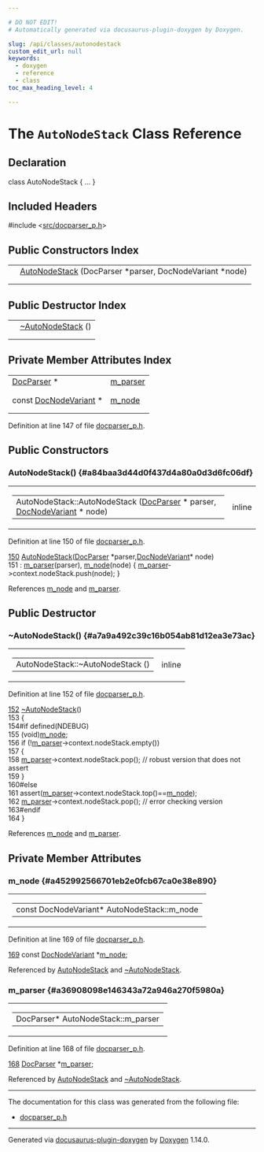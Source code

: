 ```yaml
---

# DO NOT EDIT!
# Automatically generated via docusaurus-plugin-doxygen by Doxygen.

slug: /api/classes/autonodestack
custom_edit_url: null
keywords:
  - doxygen
  - reference
  - class
toc_max_heading_level: 4

---
```


<div class="doxyPage">

# The `AutoNodeStack` Class Reference



## Declaration

<div class="doxyDeclaration">
class AutoNodeStack { ... }
</div>

## Included Headers

<div class="doxyIncludesList">#include &lt;<a href="/web-doxygen/docs/api/files/src/docparser-p-h">src/docparser_p.h</a>&gt;
</div>

## Public Constructors Index

<table class="doxyMembersIndex">

<tr class="doxyMemberIndexItem">
<td class="doxyMemberIndexItemType" align="left" valign="top"></td>
<td class="doxyMemberIndexItemName" align="left" valign="top"><a href="#a84baa3d44d0f437d4a80a0d3d6fc06df">AutoNodeStack</a> (DocParser *parser, DocNodeVariant *node)</td>
</tr>
<tr class="doxyMemberIndexDescription">
<td class="doxyMemberIndexDescriptionLeft"></td>
<td class="doxyMemberIndexDescriptionRight">
</td>
</tr>
<tr class="doxyMemberIndexSeparator">
<td class="doxyMemberIndexSeparator" colspan="2"></td>
</tr>

</table>

## Public Destructor Index

<table class="doxyMembersIndex">

<tr class="doxyMemberIndexItem">
<td class="doxyMemberIndexItemType" align="left" valign="top"></td>
<td class="doxyMemberIndexItemName" align="left" valign="top"><a href="#a7a9a492c39c16b054ab81d12ea3e73ac">~AutoNodeStack</a> ()</td>
</tr>
<tr class="doxyMemberIndexDescription">
<td class="doxyMemberIndexDescriptionLeft"></td>
<td class="doxyMemberIndexDescriptionRight">
</td>
</tr>
<tr class="doxyMemberIndexSeparator">
<td class="doxyMemberIndexSeparator" colspan="2"></td>
</tr>

</table>

## Private Member Attributes Index

<table class="doxyMembersIndex">

<tr class="doxyMemberIndexItem">
<td class="doxyMemberIndexItemType" align="left" valign="top"><a href="/web-doxygen/docs/api/classes/docparser">DocParser</a> *</td>
<td class="doxyMemberIndexItemName" align="left" valign="top"><a href="#a36908098e146343a72a946a270f5980a">m_parser</a></td>
</tr>
<tr class="doxyMemberIndexDescription">
<td class="doxyMemberIndexDescriptionLeft"></td>
<td class="doxyMemberIndexDescriptionRight">
</td>
</tr>
<tr class="doxyMemberIndexSeparator">
<td class="doxyMemberIndexSeparator" colspan="2"></td>
</tr>

<tr class="doxyMemberIndexItem">
<td class="doxyMemberIndexItemType" align="left" valign="top">const <a href="/web-doxygen/docs/api/files/src/docnode-h/#a15a8494c4d80bb52db036d2fb5e9e9f8">DocNodeVariant</a> *</td>
<td class="doxyMemberIndexItemName" align="left" valign="top"><a href="#a452992566701eb2e0fcb67ca0e38e890">m_node</a></td>
</tr>
<tr class="doxyMemberIndexDescription">
<td class="doxyMemberIndexDescriptionLeft"></td>
<td class="doxyMemberIndexDescriptionRight">
</td>
</tr>
<tr class="doxyMemberIndexSeparator">
<td class="doxyMemberIndexSeparator" colspan="2"></td>
</tr>

</table>


<p>Definition at line 147 of file <a href="/web-doxygen/docs/api/files/src/docparser-p-h">docparser_p.h</a>.</p>


<div class="doxySectionDef">

## Public Constructors

### AutoNodeStack() {#a84baa3d44d0f437d4a80a0d3d6fc06df}

<div class="doxyMemberItem">
<div class="doxyMemberProto">
<table class="doxyMemberLabels">
<tr class="doxyMemberLabels">
<td class="doxyMemberLabelsLeft">
<table class="doxyMemberName">
<tr>
<td class="doxyMemberName">AutoNodeStack::AutoNodeStack (<a href="/web-doxygen/docs/api/classes/docparser">DocParser</a> * parser, <a href="/web-doxygen/docs/api/files/src/docnode-h/#a15a8494c4d80bb52db036d2fb5e9e9f8">DocNodeVariant</a> * node)</td>
</tr>
</table>
</td>
<td class="doxyMemberLabelsRight">
<span class="doxyMemberLabels">
<span class="doxyMemberLabel inline">inline</span>
</span>
</td>
</tr>
</table>
</div>
<div class="doxyMemberDoc">



<p>Definition at line 150 of file <a href="/web-doxygen/docs/api/files/src/docparser-p-h">docparser_p.h</a>.</p>


<div class="doxyProgramListing">

<div class="doxyCodeLine"><span class="doxyLineNumber"><a href="#a84baa3d44d0f437d4a80a0d3d6fc06df">150</a></span><span class="doxyLineContent"><span class="doxyHighlight">    <a href="#a84baa3d44d0f437d4a80a0d3d6fc06df">AutoNodeStack</a>(<a href="/web-doxygen/docs/api/classes/docparser">DocParser</a> *parser,<a href="/web-doxygen/docs/api/files/src/docnode-h/#a15a8494c4d80bb52db036d2fb5e9e9f8">DocNodeVariant</a>* node)</span></span></div>
<div class="doxyCodeLine"><span class="doxyLineNumber">151</span><span class="doxyLineContent"><span class="doxyHighlight">      : <a href="#a36908098e146343a72a946a270f5980a">m_parser</a>(parser), <a href="#a452992566701eb2e0fcb67ca0e38e890">m_node</a>(node) { <a href="#a36908098e146343a72a946a270f5980a">m_parser</a>-&gt;context.nodeStack.push(node); }</span></span></div>

</div>


<p>References <a href="#a452992566701eb2e0fcb67ca0e38e890">m_node</a> and <a href="#a36908098e146343a72a946a270f5980a">m_parser</a>.</p>

</div>
</div>

</div>

<div class="doxySectionDef">

## Public Destructor

### \~AutoNodeStack() {#a7a9a492c39c16b054ab81d12ea3e73ac}

<div class="doxyMemberItem">
<div class="doxyMemberProto">
<table class="doxyMemberLabels">
<tr class="doxyMemberLabels">
<td class="doxyMemberLabelsLeft">
<table class="doxyMemberName">
<tr>
<td class="doxyMemberName">AutoNodeStack::~AutoNodeStack ()</td>
</tr>
</table>
</td>
<td class="doxyMemberLabelsRight">
<span class="doxyMemberLabels">
<span class="doxyMemberLabel inline">inline</span>
</span>
</td>
</tr>
</table>
</div>
<div class="doxyMemberDoc">



<p>Definition at line 152 of file <a href="/web-doxygen/docs/api/files/src/docparser-p-h">docparser_p.h</a>.</p>


<div class="doxyProgramListing">

<div class="doxyCodeLine"><span class="doxyLineNumber"><a href="#a7a9a492c39c16b054ab81d12ea3e73ac">152</a></span><span class="doxyLineContent"><span class="doxyHighlight">   <a href="#a7a9a492c39c16b054ab81d12ea3e73ac">~AutoNodeStack</a>()</span></span></div>
<div class="doxyCodeLine"><span class="doxyLineNumber">153</span><span class="doxyLineContent"><span class="doxyHighlight">    {</span></span></div>
<div class="doxyCodeLine"><span class="doxyLineNumber">154</span><span class="doxyLineContent"><span class="doxyHighlightPreprocessor">#if defined(NDEBUG)</span></span></div>
<div class="doxyCodeLine"><span class="doxyLineNumber">155</span><span class="doxyLineContent"><span class="doxyHighlight">      (void)<a href="#a452992566701eb2e0fcb67ca0e38e890">m_node</a>;</span></span></div>
<div class="doxyCodeLine"><span class="doxyLineNumber">156</span><span class="doxyLineContent"><span class="doxyHighlight">      </span><span class="doxyHighlightKeywordFlow">if</span><span class="doxyHighlight"> (!<a href="#a36908098e146343a72a946a270f5980a">m_parser</a>-&gt;context.nodeStack.empty())</span></span></div>
<div class="doxyCodeLine"><span class="doxyLineNumber">157</span><span class="doxyLineContent"><span class="doxyHighlight">      {</span></span></div>
<div class="doxyCodeLine"><span class="doxyLineNumber">158</span><span class="doxyLineContent"><span class="doxyHighlight">        <a href="#a36908098e146343a72a946a270f5980a">m_parser</a>-&gt;context.nodeStack.pop(); </span><span class="doxyHighlightComment">// robust version that does not assert</span></span></div>
<div class="doxyCodeLine"><span class="doxyLineNumber">159</span><span class="doxyLineContent"><span class="doxyHighlight">      }</span></span></div>
<div class="doxyCodeLine"><span class="doxyLineNumber">160</span><span class="doxyLineContent"><span class="doxyHighlightPreprocessor">#else</span></span></div>
<div class="doxyCodeLine"><span class="doxyLineNumber">161</span><span class="doxyLineContent"><span class="doxyHighlight">      assert(<a href="#a36908098e146343a72a946a270f5980a">m_parser</a>-&gt;context.nodeStack.top()==<a href="#a452992566701eb2e0fcb67ca0e38e890">m_node</a>);</span></span></div>
<div class="doxyCodeLine"><span class="doxyLineNumber">162</span><span class="doxyLineContent"><span class="doxyHighlight">      <a href="#a36908098e146343a72a946a270f5980a">m_parser</a>-&gt;context.nodeStack.pop(); </span><span class="doxyHighlightComment">// error checking version</span></span></div>
<div class="doxyCodeLine"><span class="doxyLineNumber">163</span><span class="doxyLineContent"><span class="doxyHighlightPreprocessor">#endif</span></span></div>
<div class="doxyCodeLine"><span class="doxyLineNumber">164</span><span class="doxyLineContent"><span class="doxyHighlight">    }</span></span></div>

</div>


<p>References <a href="#a452992566701eb2e0fcb67ca0e38e890">m_node</a> and <a href="#a36908098e146343a72a946a270f5980a">m_parser</a>.</p>

</div>
</div>

</div>

<div class="doxySectionDef">

## Private Member Attributes

### m\_node {#a452992566701eb2e0fcb67ca0e38e890}

<div class="doxyMemberItem">
<div class="doxyMemberProto">
<table class="doxyMemberLabels">
<tr class="doxyMemberLabels">
<td class="doxyMemberLabelsLeft">
<table class="doxyMemberName">
<tr>
<td class="doxyMemberName">const DocNodeVariant* AutoNodeStack::m_node</td>
</tr>
</table>
</td>
</tr>
</table>
</div>
<div class="doxyMemberDoc">



<p>Definition at line 169 of file <a href="/web-doxygen/docs/api/files/src/docparser-p-h">docparser_p.h</a>.</p>


<div class="doxyProgramListing">

<div class="doxyCodeLine"><span class="doxyLineNumber"><a href="#a452992566701eb2e0fcb67ca0e38e890">169</a></span><span class="doxyLineContent"><span class="doxyHighlight">   </span><span class="doxyHighlightKeyword">const</span><span class="doxyHighlight"> <a href="/web-doxygen/docs/api/files/src/docnode-h/#a15a8494c4d80bb52db036d2fb5e9e9f8">DocNodeVariant</a> *<a href="#a452992566701eb2e0fcb67ca0e38e890">m_node</a>;</span></span></div>

</div>


<p>Referenced by <a href="#a84baa3d44d0f437d4a80a0d3d6fc06df">AutoNodeStack</a> and <a href="#a7a9a492c39c16b054ab81d12ea3e73ac">~AutoNodeStack</a>.</p>

</div>
</div>

### m\_parser {#a36908098e146343a72a946a270f5980a}

<div class="doxyMemberItem">
<div class="doxyMemberProto">
<table class="doxyMemberLabels">
<tr class="doxyMemberLabels">
<td class="doxyMemberLabelsLeft">
<table class="doxyMemberName">
<tr>
<td class="doxyMemberName">DocParser* AutoNodeStack::m_parser</td>
</tr>
</table>
</td>
</tr>
</table>
</div>
<div class="doxyMemberDoc">



<p>Definition at line 168 of file <a href="/web-doxygen/docs/api/files/src/docparser-p-h">docparser_p.h</a>.</p>


<div class="doxyProgramListing">

<div class="doxyCodeLine"><span class="doxyLineNumber"><a href="#a36908098e146343a72a946a270f5980a">168</a></span><span class="doxyLineContent"><span class="doxyHighlight">   <a href="/web-doxygen/docs/api/classes/docparser">DocParser</a> *<a href="#a36908098e146343a72a946a270f5980a">m_parser</a>;</span></span></div>

</div>


<p>Referenced by <a href="#a84baa3d44d0f437d4a80a0d3d6fc06df">AutoNodeStack</a> and <a href="#a7a9a492c39c16b054ab81d12ea3e73ac">~AutoNodeStack</a>.</p>

</div>
</div>

</div>

<hr/>

The documentation for this class was generated from the following file:

<ul>
<li><a href="/web-doxygen/docs/api/files/src/docparser-p-h">docparser_p.h</a></li>
</ul>

<hr/>

<p class="doxyGeneratedBy">Generated via <a href="https://github.com/xpack/docusaurus-plugin-doxygen">docusaurus-plugin-doxygen</a> by <a href="https://www.doxygen.nl">Doxygen</a> 1.14.0.</p>

</div>
